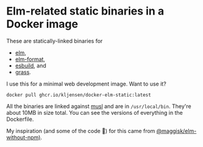 # Elm-related static binaries in a Docker image

These are statically-linked binaries for

* [elm](https://github.com/elm/compiler),
* [elm-format](https://github.com/avh4/elm-format),
* [esbuild](https://github.com/evanw/esbuild), and
* [grass](https://github.com/connorskees/grass).

I use this for a minimal web development image.  Want to use it?

```
docker pull ghcr.io/kljensen/docker-elm-static:latest
```

All the binaries are linked against [musl](https://www.musl-libc.org/)
and are in `/usr/local/bin`. They're about 10MB in size total. You
can see the versions of everything in the Dockerfile.

My inspiration (and some of the code 🤣) for this came from
[@maggisk/elm-without-npm)](https://github.com/maggisk/elm-without-npm).
